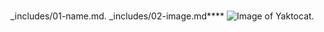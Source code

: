 #
_includes/01-name.md.
_includes/02-image.md****
![Image of Yaktocat](https://octodex.github.com/images/yaktocat.png).

